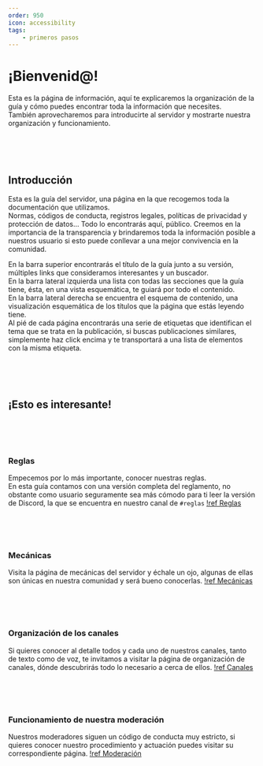 ```yaml
---
order: 950
icon: accessibility
tags:
    - primeros pasos
---
```


# ¡Bienvenid@!
Esta es la página de información, aquí te explicaremos la organización de la guía y cómo puedes encontrar toda la información que necesites.<br>
También aprovecharemos para introducirte al servidor y mostrarte nuestra organización y funcionamiento.


<br><br><br>

## Introducción

Esta es la guía del servidor, una página en la que recogemos toda la documentación que utilizamos.<br>
Normas, códigos de conducta, registros legales, políticas de privacidad y protección de datos... Todo lo encontrarás aquí, público. Creemos en la importancia de la transparencia y brindaremos toda la información posible a nuestros usuario si esto puede conllevar a una mejor convivencia en la comunidad.

En la barra superior encontrarás el título de la guía junto a su versión, múltiples links que consideramos interesantes y un buscador.<br>
En la barra lateral izquierda una lista con todas las secciones que la guía tiene, ésta, en una vista esquemática, te guiará por todo el contenido.<br>
En la barra lateral derecha se encuentra el esquema de contenido, una visualización esquemática de los títulos que la página que estás leyendo tiene.<br>
Al pié de cada página encontrarás una serie de etiquetas que identifican el tema que se trata en la publicación, si buscas publicaciones similares, simplemente haz click encima y te transportará a una lista de elementos con la misma etiqueta.

<br><br><br>

## ¡Esto es interesante!

<br><br><br>

### Reglas
Empecemos por lo más importante, conocer nuestras reglas.<br>
En esta guía contamos con una versión completa del reglamento, no obstante como usuario seguramente sea más cómodo para ti leer la versión de Discord, la que se encuentra en nuestro canal de `#reglas`
[!ref Reglas](../rules/rules.md)

<br><br><br>

### Mecánicas
Visita la página de mecánicas del servidor y échale un ojo, algunas de ellas son únicas en nuestra comunidad y será bueno conocerlas.
[!ref Mecánicas](../mechanics/)

<br><br><br>

### Organización de los canales
Si quieres conocer al detalle todos y cada uno de nuestros canales, tanto de texto como de voz, te invitamos a visitar la página de organización de canales, dónde descubrirás todo lo necesario a cerca de ellos.
[!ref Canales](../organization/channels/)

<br><br><br>

### Funcionamiento de nuestra moderación
Nuestros moderadores siguen un código de conducta muy estricto, si quieres conocer nuestro procedimiento y actuación puedes visitar su correspondiente página.
[!ref Moderación](../mod/)

<br><br><br>